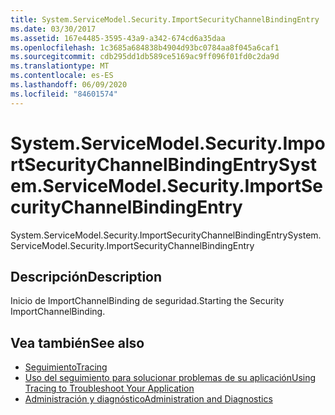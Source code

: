 ```yaml
---
title: System.ServiceModel.Security.ImportSecurityChannelBindingEntry
ms.date: 03/30/2017
ms.assetid: 167e4485-3595-43a9-a342-674cd6a35daa
ms.openlocfilehash: 1c3685a684838b4904d93bc0784aa8f045a6caf1
ms.sourcegitcommit: cdb295dd1db589ce5169ac9ff096f01fd0c2da9d
ms.translationtype: MT
ms.contentlocale: es-ES
ms.lasthandoff: 06/09/2020
ms.locfileid: "84601574"
---
```

# <a name="systemservicemodelsecurityimportsecuritychannelbindingentry"></a><span data-ttu-id="3777f-102">System.ServiceModel.Security.ImportSecurityChannelBindingEntry</span><span class="sxs-lookup"><span data-stu-id="3777f-102">System.ServiceModel.Security.ImportSecurityChannelBindingEntry</span></span>
<span data-ttu-id="3777f-103">System.ServiceModel.Security.ImportSecurityChannelBindingEntry</span><span class="sxs-lookup"><span data-stu-id="3777f-103">System.ServiceModel.Security.ImportSecurityChannelBindingEntry</span></span>  
  
## <a name="description"></a><span data-ttu-id="3777f-104">Descripción</span><span class="sxs-lookup"><span data-stu-id="3777f-104">Description</span></span>  
 <span data-ttu-id="3777f-105">Inicio de ImportChannelBinding de seguridad.</span><span class="sxs-lookup"><span data-stu-id="3777f-105">Starting the Security ImportChannelBinding.</span></span>  
  
## <a name="see-also"></a><span data-ttu-id="3777f-106">Vea también</span><span class="sxs-lookup"><span data-stu-id="3777f-106">See also</span></span>

- [<span data-ttu-id="3777f-107">Seguimiento</span><span class="sxs-lookup"><span data-stu-id="3777f-107">Tracing</span></span>](index.md)
- [<span data-ttu-id="3777f-108">Uso del seguimiento para solucionar problemas de su aplicación</span><span class="sxs-lookup"><span data-stu-id="3777f-108">Using Tracing to Troubleshoot Your Application</span></span>](using-tracing-to-troubleshoot-your-application.md)
- [<span data-ttu-id="3777f-109">Administración y diagnóstico</span><span class="sxs-lookup"><span data-stu-id="3777f-109">Administration and Diagnostics</span></span>](../index.md)
